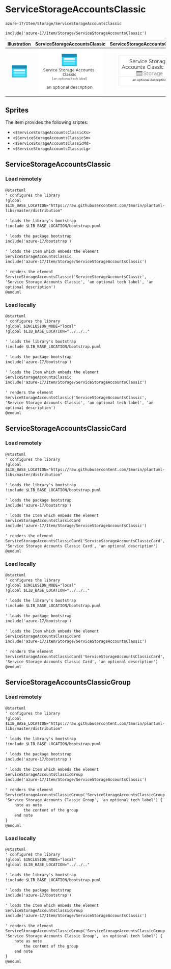 # ServiceStorageAccountsClassic


```text
azure-17/Item/Storage/ServiceStorageAccountsClassic
```

```text
include('azure-17/Item/Storage/ServiceStorageAccountsClassic')
```



| Illustration | ServiceStorageAccountsClassic | ServiceStorageAccountsClassicCard | ServiceStorageAccountsClassicGroup |
| :---: | :---: | :---: | :---: |
| ![illustration for Illustration](../../../azure-17/Item/Storage/ServiceStorageAccountsClassic.png) | ![illustration for ServiceStorageAccountsClassic](../../../azure-17/Item/Storage/ServiceStorageAccountsClassic.Local.png) | ![illustration for ServiceStorageAccountsClassicCard](../../../azure-17/Item/Storage/ServiceStorageAccountsClassicCard.Local.png) | ![illustration for ServiceStorageAccountsClassicGroup](../../../azure-17/Item/Storage/ServiceStorageAccountsClassicGroup.Local.png) |



## Sprites
The item provides the following sriptes:

- `<$ServiceStorageAccountsClassicXs>`
- `<$ServiceStorageAccountsClassicSm>`
- `<$ServiceStorageAccountsClassicMd>`
- `<$ServiceStorageAccountsClassicLg>`





## ServiceStorageAccountsClassic

### Load remotely
```plantuml
@startuml
' configures the library
!global $LIB_BASE_LOCATION="https://raw.githubusercontent.com/tmorin/plantuml-libs/master/distribution"

' loads the library's bootstrap
!include $LIB_BASE_LOCATION/bootstrap.puml

' loads the package bootstrap
include('azure-17/bootstrap')

' loads the Item which embeds the element ServiceStorageAccountsClassic
include('azure-17/Item/Storage/ServiceStorageAccountsClassic')

' renders the element
ServiceStorageAccountsClassic('ServiceStorageAccountsClassic', 'Service Storage Accounts Classic', 'an optional tech label', 'an optional description')
@enduml
```

### Load locally
```plantuml
@startuml
' configures the library
!global $INCLUSION_MODE="local"
!global $LIB_BASE_LOCATION="../../.."

' loads the library's bootstrap
!include $LIB_BASE_LOCATION/bootstrap.puml

' loads the package bootstrap
include('azure-17/bootstrap')

' loads the Item which embeds the element ServiceStorageAccountsClassic
include('azure-17/Item/Storage/ServiceStorageAccountsClassic')

' renders the element
ServiceStorageAccountsClassic('ServiceStorageAccountsClassic', 'Service Storage Accounts Classic', 'an optional tech label', 'an optional description')
@enduml
```

## ServiceStorageAccountsClassicCard

### Load remotely
```plantuml
@startuml
' configures the library
!global $LIB_BASE_LOCATION="https://raw.githubusercontent.com/tmorin/plantuml-libs/master/distribution"

' loads the library's bootstrap
!include $LIB_BASE_LOCATION/bootstrap.puml

' loads the package bootstrap
include('azure-17/bootstrap')

' loads the Item which embeds the element ServiceStorageAccountsClassicCard
include('azure-17/Item/Storage/ServiceStorageAccountsClassic')

' renders the element
ServiceStorageAccountsClassicCard('ServiceStorageAccountsClassicCard', 'Service Storage Accounts Classic Card', 'an optional description')
@enduml
```

### Load locally
```plantuml
@startuml
' configures the library
!global $INCLUSION_MODE="local"
!global $LIB_BASE_LOCATION="../../.."

' loads the library's bootstrap
!include $LIB_BASE_LOCATION/bootstrap.puml

' loads the package bootstrap
include('azure-17/bootstrap')

' loads the Item which embeds the element ServiceStorageAccountsClassicCard
include('azure-17/Item/Storage/ServiceStorageAccountsClassic')

' renders the element
ServiceStorageAccountsClassicCard('ServiceStorageAccountsClassicCard', 'Service Storage Accounts Classic Card', 'an optional description')
@enduml
```

## ServiceStorageAccountsClassicGroup

### Load remotely
```plantuml
@startuml
' configures the library
!global $LIB_BASE_LOCATION="https://raw.githubusercontent.com/tmorin/plantuml-libs/master/distribution"

' loads the library's bootstrap
!include $LIB_BASE_LOCATION/bootstrap.puml

' loads the package bootstrap
include('azure-17/bootstrap')

' loads the Item which embeds the element ServiceStorageAccountsClassicGroup
include('azure-17/Item/Storage/ServiceStorageAccountsClassic')

' renders the element
ServiceStorageAccountsClassicGroup('ServiceStorageAccountsClassicGroup', 'Service Storage Accounts Classic Group', 'an optional tech label') {
    note as note
        the content of the group
    end note
}
@enduml
```

### Load locally
```plantuml
@startuml
' configures the library
!global $INCLUSION_MODE="local"
!global $LIB_BASE_LOCATION="../../.."

' loads the library's bootstrap
!include $LIB_BASE_LOCATION/bootstrap.puml

' loads the package bootstrap
include('azure-17/bootstrap')

' loads the Item which embeds the element ServiceStorageAccountsClassicGroup
include('azure-17/Item/Storage/ServiceStorageAccountsClassic')

' renders the element
ServiceStorageAccountsClassicGroup('ServiceStorageAccountsClassicGroup', 'Service Storage Accounts Classic Group', 'an optional tech label') {
    note as note
        the content of the group
    end note
}
@enduml
```

